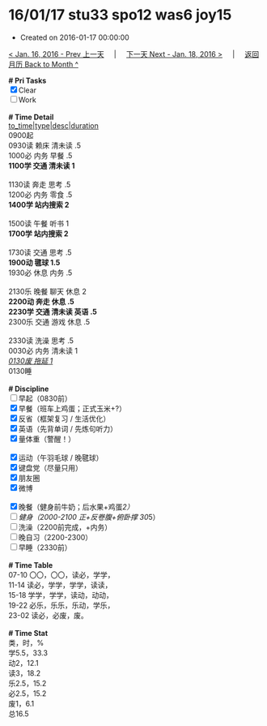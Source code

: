 # 16/01/17 stu33 spo12 was6 joy15

- Created on 2016-01-17 00:00:00

[< Jan. 16, 2016 - Prev 上一天](_archived/lifelogs/2016/01/d16.md) &nbsp; &nbsp; | &nbsp; &nbsp; [下一天 Next - Jan. 18, 2016 >](_archived/lifelogs/2016/01/d18.md) &nbsp; &nbsp; |  &nbsp; &nbsp; [返回月历 Back to Month ^](_archived/lifelogs/2016/01/index.md)
<br/><div><b># Pri Tasks</b></div><div><input checked="true" type="checkbox"/>Clear</div><div><input type="checkbox"/>Work</div><div><br/></div><div><b># Time Detail</b></div><div><u>to_time|type|desc|duration</u></div><div>0900起</div><div>0930读 赖床 清未读 .5</div><div>1000必 内务 早餐 .5</div><div><b>1100学 交通 清未读 1</b></div><div><br/></div><div>1130读 奔走 思考 .5</div><div>1200必 内务 零食 .5</div><div><b>1400学 站内搜索 2</b></div><div><br/></div><div>1500读 午餐 听书 1</div><div><b>1700学 站内搜索 2</b></div><div><br/></div><div>1730读 交通 思考 .5</div><div><b>1900动 毽球 1.5</b></div><div>1930必 休息 内务 .5</div><div><br/></div><div>2130乐 晚餐 聊天 休息 2</div><div><b>2200动 奔走 休息 .5</b></div><div><b>2230学 交通 清未读 英语 .5</b></div><div>2300乐 交通 游戏 休息 .5</div><div><br/></div><div>2330读 洗澡 思考 .5</div><div>0030必 内务 清未读 1</div><div><u><i>0130废 拖延 1</i></u></div><div>0130睡</div><div><br/></div><div><b># Discipline</b></div><div><input type="checkbox"/>早起（0830前）</div><div><input checked="true" type="checkbox"/>早餐（班车上鸡蛋；正式玉米+?）</div><div><input checked="true" type="checkbox"/>反省（框架复习 / 生活优化）</div><div><input checked="true" type="checkbox"/>英语（先背单词 / 先炼句听力）</div><div><input checked="true" type="checkbox"/>量体重（警醒！）</div><div><br/></div><div><input checked="true" type="checkbox"/>运动（午羽毛球 / 晚毽球）</div><div><input checked="true" type="checkbox"/>键盘党（尽量只用）</div><div><input checked="true" type="checkbox"/>朋友圈</div><div><input checked="true" type="checkbox"/>微博</div><div><br/></div><div><input checked="true" type="checkbox"/>晚餐（健身前牛奶；后水果+鸡蛋*2）</div><div><input type="checkbox"/>健身（2000-2100 正+反卷腹+俯卧撑 30*5）</div><div><input type="checkbox"/>洗澡（2200前完成，+内务）</div><div><input type="checkbox"/>晚自习（2200-2300）</div><div><input type="checkbox"/>早睡（2330前）</div><div><br/></div><div><b># Time Table</b></div><div>07-10 〇〇，〇〇，读必，学学，</div><div>11-14 读必，学学，学学，读读，</div><div>15-18 学学，学学，读动，动动，</div><div>19-22 必乐，乐乐，乐动，学乐，</div><div>23-02 读必，必废，废。</div><div><br/></div><div><b># Time Stat</b></div><div>类，时，%</div><div>学5.5，33.3</div><div>动2，12.1</div><div>读3，18.2</div><div>乐2.5，15.2</div><div>必2.5，15.2</div><div>废1，6.1</div><div>总16.5</div>

